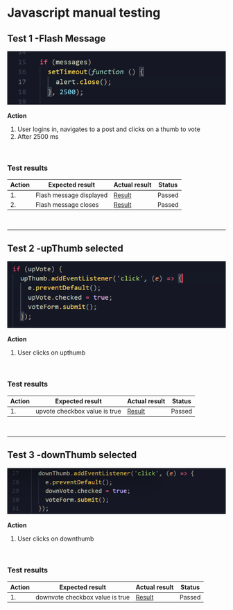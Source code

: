 # Javascript manual testing


## Test 1 -Flash Message 

![screenshot of flash message close code](docs/images/testing/js_testing/messages.png)

**Action** 
1. User logins in, navigates to a post and clicks on a thumb to vote
2. After 2500 ms

<br>

### **Test results**

Action|Expected result| Actual result| Status|
------------ | ------------ | ------------ |------------ |
|1.|Flash message displayed|[Result ](docs/images/testing/js_testing/test5_message_display.png)|Passed|
|2.|Flash message closes|[Result ](docs/images/testing/js_testing/test5_message_close.png)|Passed|

<br>

___

## Test 2 -upThumb selected

![screenshot of flash message close code](docs/images/testing/js_testing/upthumb.png)

**Action** 
1. User clicks on upthumb

<br>

### **Test results**

Action|Expected result| Actual result| Status|
------------ | ------------ | ------------ |------------ |
|1.|upvote checkbox value is true|[Result ](docs/images/testing/js_testing/test1_upthumb_selected_r.png)|Passed|

<br>

___

## Test 3 -downThumb selected

![screenshot of flash message close code](docs/images/testing/js_testing/downthumb.png)

**Action** 
1. User clicks on downthumb

<br>

### **Test results**

Action|Expected result| Actual result| Status|
------------ | ------------ | ------------ |------------ |
|1.|downvote checkbox value is true|[Result ](docs/images/testing/js_testing/test2_downthumb_selected_r.png)|Passed|

